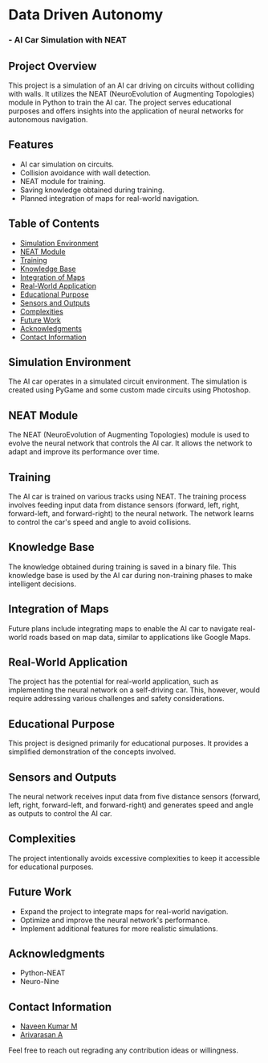 
# Data Driven Autonomy
### - AI Car Simulation with NEAT

## Project Overview

This project is a simulation of an AI car driving on circuits without colliding with walls. It utilizes the NEAT (NeuroEvolution of Augmenting Topologies) module in Python to train the AI car. The project serves educational purposes and offers insights into the application of neural networks for autonomous navigation.

## Features

- AI car simulation on circuits.
- Collision avoidance with wall detection.
- NEAT module for training.
- Saving knowledge obtained during training.
- Planned integration of maps for real-world navigation.

## Table of Contents
- [Simulation Environment](#simulation-environment)
- [NEAT Module](#neat-module)
- [Training](#training)
- [Knowledge Base](#knowledge-base)
- [Integration of Maps](#integration-of-maps)
- [Real-World Application](#real-world-application)
- [Educational Purpose](#educational-purpose)
- [Sensors and Outputs](#sensors-and-outputs)
- [Complexities](#complexities)
- [Future Work](#future-work)
- [Acknowledgments](#acknowledgments)
- [Contact Information](#contact-information)

## Simulation Environment

The AI car operates in a simulated circuit environment. The simulation is created using PyGame and some custom made circuits using Photoshop.

## NEAT Module

The NEAT (NeuroEvolution of Augmenting Topologies) module is used to evolve the neural network that controls the AI car. It allows the network to adapt and improve its performance over time.

## Training

The AI car is trained on various tracks using NEAT. The training process involves feeding input data from distance sensors (forward, left, right, forward-left, and forward-right) to the neural network. The network learns to control the car's speed and angle to avoid collisions.

## Knowledge Base

The knowledge obtained during training is saved in a binary file. This knowledge base is used by the AI car during non-training phases to make intelligent decisions.

## Integration of Maps

Future plans include integrating maps to enable the AI car to navigate real-world roads based on map data, similar to applications like Google Maps.

## Real-World Application

The project has the potential for real-world application, such as implementing the neural network on a self-driving car. This, however, would require addressing various challenges and safety considerations.

## Educational Purpose

This project is designed primarily for educational purposes. It provides a simplified demonstration of the concepts involved.

## Sensors and Outputs

The neural network receives input data from five distance sensors (forward, left, right, forward-left, and forward-right) and generates speed and angle as outputs to control the AI car.

## Complexities

The project intentionally avoids excessive complexities to keep it accessible for educational purposes.

## Future Work

- Expand the project to integrate maps for real-world navigation.
- Optimize and improve the neural network's performance.
- Implement additional features for more realistic simulations.

## Acknowledgments

- Python-NEAT
- Neuro-Nine

## Contact Information

- [Naveen Kumar M](mailto:mnkincit22@gmail.com)
- [Arivarasan A](mailto:)

Feel free to reach out regrading any contribution ideas or willingness.

